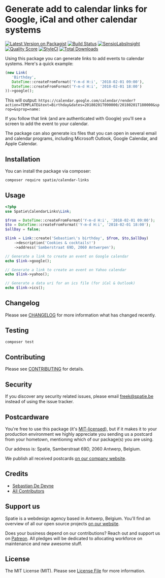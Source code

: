 # Generate add to calendar links for Google, iCal and other calendar systems

[![Latest Version on Packagist](https://img.shields.io/packagist/v/spatie/calendar-links.svg?style=flat-square)](https://packagist.org/packages/spatie/calendar-links)
[![Build Status](https://img.shields.io/travis/spatie/calendar-links/master.svg?style=flat-square)](https://travis-ci.org/spatie/calendar-links)
[![SensioLabsInsight](https://img.shields.io/sensiolabs/i/42e8586b-0234-4891-ad16-384bc31f47cd.svg?style=flat-square)](https://insight.sensiolabs.com/projects/42e8586b-0234-4891-ad16-384bc31f47cd)
[![Quality Score](https://img.shields.io/scrutinizer/g/spatie/calendar-links.svg?style=flat-square)](https://scrutinizer-ci.com/g/spatie/calendar-links)
[![StyleCI](https://styleci.io/repos/103638080/shield?branch=master)](https://styleci.io/repos/103638080)
[![Total Downloads](https://img.shields.io/packagist/dt/spatie/calendar-links.svg?style=flat-square)](https://packagist.org/packages/spatie/calendar-links)

Using this package you can generate links to add events to calendar systems. Here's a quick example:

```php
(new Link(
   'Birthday',
   DateTime::createFromFormat('Y-m-d H:i', '2018-02-01 09:00'),
   DateTime::createFromFormat('Y-m-d H:i', '2018-02-01 18:00')
))->google();
```

This will output: `https://calendar.google.com/calendar/render?action=TEMPLATE&text=Birthday&dates=20180201T090000/20180201T180000&sprop=&sprop=name:`

If you follow that link (and are authenticated with Google) you'll see a screen to add the event to your calendar.

The package can also generate ics files that you can open in several email and calendar programs, including Microsoft Outlook, Google Calendar, and Apple Calendar.

## Installation

You can install the package via composer:

```bash
composer require spatie/calendar-links
```

## Usage

``` php
<?php
use Spatie\CalendarLinks\Link;

$from = DateTime::createFromFormat('Y-m-d H:i', '2018-02-01 09:00');
$to = DateTime::createFromFormat('Y-m-d H:i', '2018-02-01 18:00');
$allDay = false;

$link = Link::create('Sebastian\'s birthday', $from, $to,$allDay)
    ->description('Cookies & cocktails!')
    ->address('Samberstraat 69D, 2060 Antwerpen');

// Generate a link to create an event on Google calendar
echo $link->google();

// Generate a link to create an event on Yahoo calendar
echo $link->yahoo();

// Generate a data uri for an ics file (for iCal & Outlook)
echo $link->ics();
```

## Changelog

Please see [CHANGELOG](CHANGELOG.md) for more information what has changed recently.

## Testing

``` bash
composer test
```

## Contributing

Please see [CONTRIBUTING](CONTRIBUTING.md) for details.

## Security

If you discover any security related issues, please email freek@spatie.be instead of using the issue tracker.

## Postcardware

You're free to use this package (it's [MIT-licensed](LICENSE.md)), but if it makes it to your production environment we highly appreciate you sending us a postcard from your hometown, mentioning which of our package(s) you are using.

Our address is: Spatie, Samberstraat 69D, 2060 Antwerp, Belgium.

We publish all received postcards [on our company website](https://spatie.be/en/opensource/postcards).
## Credits

- [Sebastian De Deyne](https://github.com/sebastiandedeyne)
- [All Contributors](../../contributors)

## Support us

Spatie is a webdesign agency based in Antwerp, Belgium. You'll find an overview of all our open source projects [on our website](https://spatie.be/opensource).

Does your business depend on our contributions? Reach out and support us on [Patreon](https://www.patreon.com/spatie). 
All pledges will be dedicated to allocating workforce on maintenance and new awesome stuff.

## License

The MIT License (MIT). Please see [License File](LICENSE.md) for more information.
